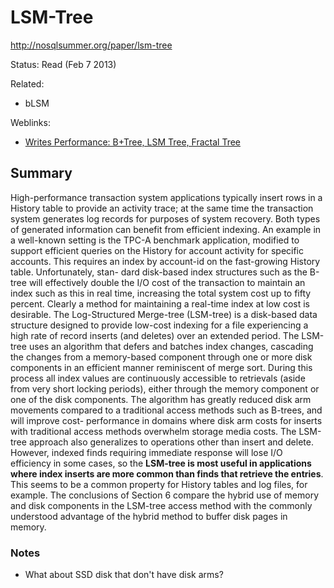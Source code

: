 # LSM-Tree

http://nosqlsummer.org/paper/lsm-tree

Status: Read (Feb 7 2013)

Related:

* bLSM

Weblinks:

* [Writes Performance: B+Tree, LSM Tree, Fractal Tree](http://nosql.mypopescu.com/post/3063887666/writes-performance-b-tree-lsm-tree-fractal-tree)

## Summary

High-performance transaction system applications typically insert rows in a History table to provide an activity trace; at the same time the transaction system generates log records for purposes of system recovery. Both types of generated information can benefit from efficient indexing. An example in a well-known setting is the TPC-A benchmark application, modified to support efficient queries on the History for account activity for specific accounts. This requires an index by account-id on the fast-growing History table. Unfortunately, stan- dard disk-based index structures such as the B-tree will effectively double the I/O cost of the transaction to maintain an index such as this in real time, increasing the total system cost up to fifty percent. Clearly a method for maintaining a real-time index at low cost is desirable. The Log-Structured Merge-tree (LSM-tree) is a disk-based data structure designed to provide low-cost indexing for a file experiencing a high rate of record inserts (and deletes) over an extended period. The LSM-tree uses an algorithm that defers and batches index changes, cascading the changes from a memory-based component through one or more disk components in an efficient manner reminiscent of merge sort. During this process all index values are continuously accessible to retrievals (aside from very short locking periods), either through the memory component or one of the disk components. The algorithm has greatly reduced disk arm movements compared to a traditional access methods such as B-trees, and will improve cost- performance in domains where disk arm costs for inserts with traditional access methods overwhelm storage media costs. The LSM-tree approach also generalizes to operations other than insert and delete. However, indexed finds requiring immediate response will lose I/O efficiency in some cases, so the **LSM-tree is most useful in applications where index inserts are more common than finds that retrieve the entries**. This seems to be a common property for History tables and log files, for example. The conclusions of Section 6 compare the hybrid use of memory and disk components in the LSM-tree access method with the commonly understood advantage of the hybrid method to buffer disk pages in memory.

### Notes

* What about SSD disk that don't have disk arms?


